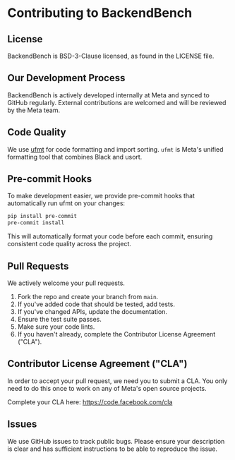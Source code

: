 # Contributing to BackendBench

## License

BackendBench is BSD-3-Clause licensed, as found in the LICENSE file.

## Our Development Process

BackendBench is actively developed internally at Meta and synced to GitHub regularly. External contributions are welcomed and will be reviewed by the Meta team.

## Code Quality

We use [ufmt](https://github.com/omnilib/ufmt) for code formatting and import sorting. `ufmt` is Meta's unified formatting tool that combines Black and usort.

## Pre-commit Hooks

To make development easier, we provide pre-commit hooks that automatically run ufmt on your changes:

```bash
pip install pre-commit
pre-commit install
```

This will automatically format your code before each commit, ensuring consistent code quality across the project.

## Pull Requests

We actively welcome your pull requests.

1. Fork the repo and create your branch from `main`.
2. If you've added code that should be tested, add tests.
3. If you've changed APIs, update the documentation.
4. Ensure the test suite passes.
5. Make sure your code lints.
6. If you haven't already, complete the Contributor License Agreement ("CLA").

## Contributor License Agreement ("CLA")

In order to accept your pull request, we need you to submit a CLA. You only need
to do this once to work on any of Meta's open source projects.

Complete your CLA here: <https://code.facebook.com/cla>

## Issues

We use GitHub issues to track public bugs. Please ensure your description is
clear and has sufficient instructions to be able to reproduce the issue.